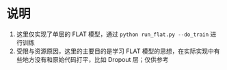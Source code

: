 # 说明
1. 这里仅实现了单层的 FLAT 模型，通过 `python run_flat.py --do_train` 进行训练
2. 受限与资源原因，这里的主要目的是学习 FLAT 模型的思想，在实际实现中有些地方没有和原始代码打平，比如 Dropout 层；仅供参考
